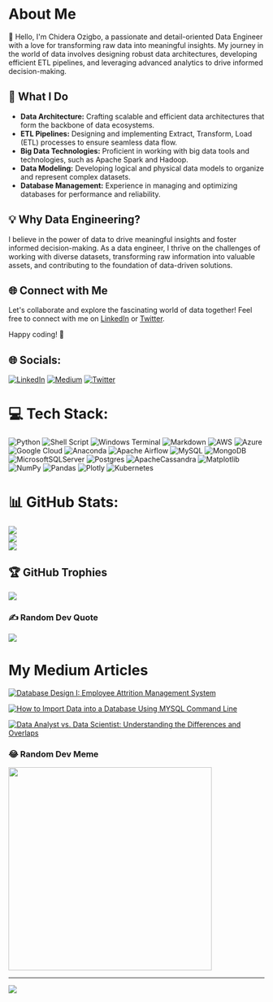 # About Me

👋 Hello, I'm Chidera Ozigbo, a passionate and detail-oriented Data Engineer with a love for transforming raw data into meaningful insights. My journey in the world of data involves designing robust data architectures, developing efficient ETL pipelines, and leveraging advanced analytics to drive informed decision-making.

## 🚀 What I Do

- **Data Architecture:** Crafting scalable and efficient data architectures that form the backbone of data ecosystems.
- **ETL Pipelines:** Designing and implementing Extract, Transform, Load (ETL) processes to ensure seamless data flow.
- **Big Data Technologies:** Proficient in working with big data tools and technologies, such as Apache Spark and Hadoop.
- **Data Modeling:** Developing logical and physical data models to organize and represent complex datasets.
- **Database Management:** Experience in managing and optimizing databases for performance and reliability.

## 💡 Why Data Engineering?

I believe in the power of data to drive meaningful insights and foster informed decision-making. As a data engineer, I thrive on the challenges of working with diverse datasets, transforming raw information into valuable assets, and contributing to the foundation of data-driven solutions.

## 🌐 Connect with Me

Let's collaborate and explore the fascinating world of data together! Feel free to connect with me on [LinkedIn](twhttps://www.linkedin.com/in/chidera-ozigbo/) or [Twitter](https://twitter.com/OzigboChidera).

Happy coding! 🚀



## 🌐 Socials:
[![LinkedIn](https://img.shields.io/badge/LinkedIn-%230077B5.svg?logo=linkedin&logoColor=white)](https://linkedin.com/in/https://www.linkedin.com/in/chidera-ozigbo/) [![Medium](https://img.shields.io/badge/Medium-12100E?logo=medium&logoColor=white)](https://medium.com/@https://medium.com/@chideraozigbo) [![Twitter](https://img.shields.io/badge/Twitter-%231DA1F2.svg?logo=Twitter&logoColor=white)](https://twitter.com/https://twitter.com/OzigboChidera) 

# 💻 Tech Stack:
![Python](https://img.shields.io/badge/python-3670A0?style=for-the-badge&logo=python&logoColor=ffdd54) ![Shell Script](https://img.shields.io/badge/shell_script-%23121011.svg?style=for-the-badge&logo=gnu-bash&logoColor=white) ![Windows Terminal](https://img.shields.io/badge/Windows%20Terminal-%234D4D4D.svg?style=for-the-badge&logo=windows-terminal&logoColor=white) ![Markdown](https://img.shields.io/badge/markdown-%23000000.svg?style=for-the-badge&logo=markdown&logoColor=white) ![AWS](https://img.shields.io/badge/AWS-%23FF9900.svg?style=for-the-badge&logo=amazon-aws&logoColor=white) ![Azure](https://img.shields.io/badge/azure-%230072C6.svg?style=for-the-badge&logo=microsoftazure&logoColor=white) ![Google Cloud](https://img.shields.io/badge/GoogleCloud-%234285F4.svg?style=for-the-badge&logo=google-cloud&logoColor=white) ![Anaconda](https://img.shields.io/badge/Anaconda-%2344A833.svg?style=for-the-badge&logo=anaconda&logoColor=white) ![Apache Airflow](https://img.shields.io/badge/Apache%20Airflow-017CEE?style=for-the-badge&logo=Apache%20Airflow&logoColor=white) ![MySQL](https://img.shields.io/badge/mysql-%2300000f.svg?style=for-the-badge&logo=mysql&logoColor=white) ![MongoDB](https://img.shields.io/badge/MongoDB-%234ea94b.svg?style=for-the-badge&logo=mongodb&logoColor=white) ![MicrosoftSQLServer](https://img.shields.io/badge/Microsoft%20SQL%20Server-CC2927?style=for-the-badge&logo=microsoft%20sql%20server&logoColor=white) ![Postgres](https://img.shields.io/badge/postgres-%23316192.svg?style=for-the-badge&logo=postgresql&logoColor=white) ![ApacheCassandra](https://img.shields.io/badge/cassandra-%231287B1.svg?style=for-the-badge&logo=apache-cassandra&logoColor=white) ![Matplotlib](https://img.shields.io/badge/Matplotlib-%23ffffff.svg?style=for-the-badge&logo=Matplotlib&logoColor=black) ![NumPy](https://img.shields.io/badge/numpy-%23013243.svg?style=for-the-badge&logo=numpy&logoColor=white) ![Pandas](https://img.shields.io/badge/pandas-%23150458.svg?style=for-the-badge&logo=pandas&logoColor=white) ![Plotly](https://img.shields.io/badge/Plotly-%233F4F75.svg?style=for-the-badge&logo=plotly&logoColor=white) ![Kubernetes](https://img.shields.io/badge/kubernetes-%23326ce5.svg?style=for-the-badge&logo=kubernetes&logoColor=white)
# 📊 GitHub Stats:
![](https://github-readme-stats.vercel.app/api?username=Chideraozigbo&theme=dark&hide_border=false&include_all_commits=false&count_private=false)<br/>
![](https://github-readme-streak-stats.herokuapp.com/?user=Chideraozigbo&theme=dark&hide_border=false)<br/>
![](https://github-readme-stats.vercel.app/api/top-langs/?username=Chideraozigbo&theme=dark&hide_border=false&include_all_commits=false&count_private=false&layout=compact)

## 🏆 GitHub Trophies
![](https://github-profile-trophy.vercel.app/?username=Chideraozigbo&theme=onedark&no-frame=false&no-bg=true&margin-w=4)

### ✍️ Random Dev Quote
![](https://quotes-github-readme.vercel.app/api?type=horizontal&theme=radical)

# My Medium Articles

[![Database Design I: Employee Attrition Management System](https://miro.medium.com/max/1400/1*r1vMiaqFJytCPM5DA93HSg.png)](https://medium.com/@chideraozigbo/database-design-i-employee-attrition-management-system-25d89503c08b)

[![How to Import Data into a Database Using MYSQL Command Line](https://miro.medium.com/max/1400/1*qdOidhF4ZglUzU3IToEJdQ.png)](https://medium.com/@chideraozigbo/how-to-import-data-into-a-table-in-a-database-using-mysql-command-line-and-solve-all-error-problems-89d2f9202300)

[![Data Analyst vs. Data Scientist: Understanding the Differences and Overlaps](https://miro.medium.com/max/1400/1*4PNOhXmrpnhl-S79MNFA3w.png)](https://medium.com/@chideraozigbo/data-analyst-vs-data-scientist-understanding-the-differences-and-overlaps-9511d8e8a9a0)


### 😂 Random Dev Meme
<img src='https://randommeme-five.vercel.app/' style="height: 400px;"/>

---
[![](https://visitcount.itsvg.in/api?id=Chideraozigbo&icon=0&color=0)](https://visitcount.itsvg.in)

<!-- Proudly created with GPRM ( https://gprm.itsvg.in ) -->

